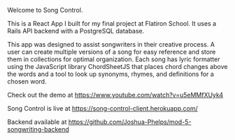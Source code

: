Welcome to Song Control. 

This is a React App I built for my final project at Flatiron School. It uses a Rails API backend with a PostgreSQL database. 

This app was designed to assist songwriters in their creative process. A user can create multiple versions of a song for easy reference and store them in collections for optimal organization. Each song has lyric formatter using the JavaScript library ChordSheetJS that places chord changes above the words and a tool to look up synonyms, rhymes, and definitions for a chosen word. 

Check out the demo at https://www.youtube.com/watch?v=u5eMMfXUyk4

Song Control is live at https://song-control-client.herokuapp.com/

Backend available at https://github.com/Joshua-Phelps/mod-5-songwriting-backend

